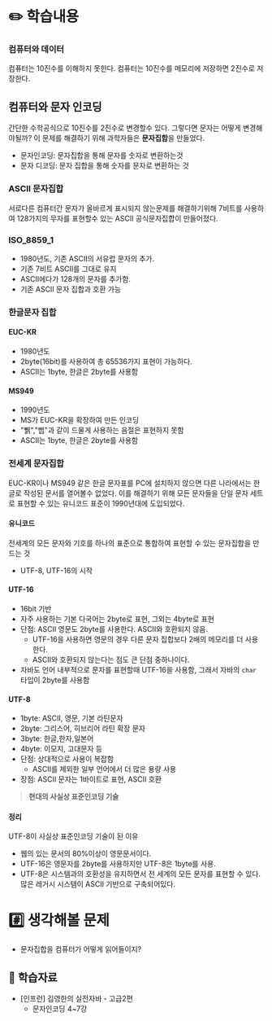 # ✏️ 학습내용
### 컴퓨터와 데이터
컴퓨터는 10진수를 이해하지 못한다. 컴퓨터는 10진수를 메모리에 저장하면 2진수로 저장한다.

##  컴퓨터와 문자 인코딩
간단한 수학공식으로 10진수를 2진수로 변경할수 있다. 그렇다면 문자는 어떻게 변경해야될까? 
이 문제를 해결하기 위해 과학자들은 **문자집합**을 만들었다.
+ 문자인코딩: 문자집합을 통해 문자를 숫자로 변환하는것
+ 문자 디코딩: 문자 집합을 통해 숫자를 문자로 변환하는 것

### ASCII 문자집합
서로다른 컴퓨터간 문자가 올바르게 표시되지 않는문제를 해결하기위해 7비트를 사용하여 128가지의 무자를 표현할수 있는 ASCII 공식문자집합이 만들어졌다.

### ISO_8859_1
+ 1980년도, 기존 ASCII의 서유럽 문자의 추가.
+ 기존 7비트 ASCII를 그대로 유지
+ ASCII에다가 128개의 문자를 추가함.
+ 기존 ASCII 문자 집합과 호환 가능

### 한글문자 집합
#### EUC-KR
+ 1980년도
+ 2byte(16bit)를 사용하여 총 65536가지 표현이 가능하다. 
+ ASCII는 1byte, 한글은 2byte를 사용함

#### MS949
+ 1990년도
+ MS가 EUC-KR을 확장하여 만든 인코딩
+ "쀍","삡"과 같이 드물게 사용하는 음절은 표현하지 못함
+ ASCII는 1byte, 한글은 2byte를 사용함

### 전세계 문자집합
EUC-KR이나 MS949 같은 한글 문자표를 PC에 설치하지 않으면 다른 나라에서는 한글로 작성된 문서를 열어볼수 없었다.
이를 해결하기 위해 모든 문자들을 단일 문자 세트로 표현할 수 있는 유니코드 표준이 1990년대에 도입되었다.
#### 유니코드
전세계의 모든 문자와 기호를 하나의 표준으로 통합하여 표현할 수 있는 문자집합을 만드는 것
+ UTF-8, UTF-16의 시작

#### UTF-16
+ 16bit 기반
+ 자주 사용하는 기본 다국어는 2byte로 표현, 그외는 4byte로 표현
+ 단점: ASCII 영문도 2byte를 사용한다. ASCII와 호환되지 않음.
  + UTF-16을 사용하면 영문의 경우 다른 문자 집합보다 2배의 메모리를 더 사용한다.
  + ASCII와 호환되지 않는다는 점도 큰 단점 중하나이다.
+ 자바도 언어 내부적으로 문자를 표현할때 UTF-16을 사용함, 그래서 자바의 `char` 타입이 2byte를 사용함

#### UTF-8
+ 1byte: ASCII, 영문, 기본 라틴문자
+ 2byte: 그리스어, 히브리어 라틴 확장 문자
+ 3byte: 한글,한자,일본어
+ 4byte: 이모지, 고대문자 등
+ 단점: 상대적으로 사용이 복잡함
  + ASCII를 제외한 일부 언어에서 더 많은 용량 사용
+ 장점: ASCII 문자는 1바이트로 표현, ASCII 호환
> **현대의 사실상 표준인코딩 기술**

#### 정리
UTF-8이 사실상 표준인코딩 기술이 된 이유
+ 웹의 있는 문서의 80%이상이 영문문서이다. 
+ UTF-16은 영문자를 2byte를 사용하지만 UTF-8은 1byte를 사용.
+ UTF-8은 시스템과의 호환성을 유지하면서 전 세계의 모든 문자를 표현할 수 있다. 많은 레거시 시스템이 ASCII 기반으로 구축되어있다.

# #️⃣ 생각해볼 문제
+ 문자집합을 컴퓨터가 어떻게 읽어들이지?

## 💫 학습자료
+ [인프런] 김영한의 실전자바 - 고급2편
    + 문자인코딩 4~7강